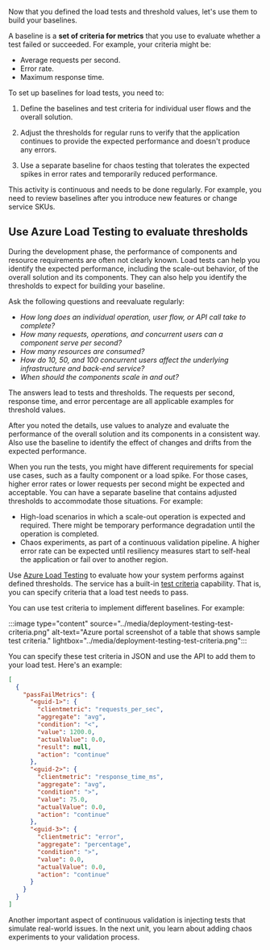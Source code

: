 Now that you defined the load tests and threshold values, let's use them to build your baselines.

A baseline is a **set of criteria for metrics** that you use to evaluate whether a test failed or succeeded. For example, your criteria might be:

- Average requests per second.
- Error rate.
- Maximum response time.

To set up baselines for load tests, you need to:

1. Define the baselines and test criteria for individual user flows and the overall solution.

1. Adjust the thresholds for regular runs to verify that the application continues to provide the expected performance and doesn't produce any errors.

1. Use a separate baseline for chaos testing that tolerates the expected spikes in error rates and temporarily reduced performance.

This activity is continuous and needs to be done regularly. For example, you need to review baselines after you introduce new features or change service SKUs.

## Use Azure Load Testing to evaluate thresholds

During the development phase, the performance of components and resource requirements are often not clearly known. Load tests can help you identify the expected performance, including the scale-out behavior, of the overall solution and its components. They can also help you identify the thresholds to expect for building your baseline.

Ask the following questions and reevaluate regularly:

- *How long does an individual operation, user flow, or API call take to complete?* 
- *How many requests, operations, and concurrent users can a component serve per second?*
- *How many resources are consumed?*
- *How do 10, 50, and 100 concurrent users affect the underlying infrastructure and back-end service?*
- *When should the components scale in and out?*

The answers lead to tests and thresholds. The requests per second, response time, and error percentage are all applicable examples for threshold values. 

After you noted the details, use values to analyze and evaluate the performance of the overall solution and its components in a consistent way. Also use the baseline to identify the effect of changes and drifts from the expected performance.

When you run the tests, you might have different requirements for special use cases, such as a faulty component or a load spike. For those cases, higher error rates or lower requests per second might be expected and acceptable. You can have a separate baseline that contains adjusted thresholds to accommodate those situations. For example:

- High-load scenarios in which a scale-out operation is expected and required. There might be temporary performance degradation until the operation is completed.
- Chaos experiments, as part of a continuous validation pipeline. A higher error rate can be expected until resiliency measures start to self-heal the application or fail over to another region.

Use [Azure Load Testing](/azure/load-testing/overview-what-is-azure-load-testing) to evaluate how your system performs against defined thresholds. The service has a built-in [test criteria](/azure/load-testing/how-to-define-test-criteria?tabs=portal) capability. That is, you can specify criteria that a load test needs to pass.

You can use test criteria to implement different baselines. For example:

:::image type="content" source="../media/deployment-testing-test-criteria.png" alt-text="Azure portal screenshot of a table that shows sample test criteria." lightbox="../media/deployment-testing-test-criteria.png":::

You can specify these test criteria in JSON and use the API to add them to your load test. Here's an example:

```json
[
  {
    "passFailMetrics": {
      "<guid-1>": {
        "clientmetric": "requests_per_sec",
        "aggregate": "avg",
        "condition": "<",
        "value": 1200.0,
        "actualValue": 0.0,
        "result": null,
        "action": "continue"
      },
      "<guid-2>": {
        "clientmetric": "response_time_ms",
        "aggregate": "avg",
        "condition": ">",
        "value": 75.0,
        "actualValue": 0.0,
        "action": "continue"
      },
      "<guid-3>": {
        "clientmetric": "error",
        "aggregate": "percentage",
        "condition": ">",
        "value": 0.0,
        "actualValue": 0.0,
        "action": "continue"
      }
    }
  }
]
```

Another important aspect of continuous validation is injecting tests that simulate real-world issues. In the next unit, you learn about adding chaos experiments to your validation process.
